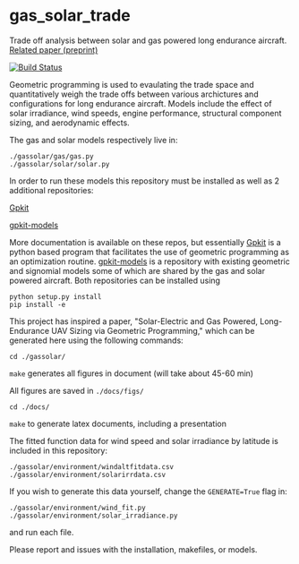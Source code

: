 # gas_solar_trade
Trade off analysis between solar and gas powered long endurance aircraft. [Related paper (preprint)](http://hoburg.mit.edu/publications/gassolar.pdf)

[![Build Status](https://acdl.mit.edu/csi/job/gpkit_ResearchModel_gassolar_Push/badge/icon)](https://acdl.mit.edu/csi/job/gpkit_ResearchModel_gassolar_Push/)

Geometric programming is used to evaulating the trade space and quantitatively weigh the trade offs between various archictures and configurations for long endurance aircraft.  Models include the effect of solar irradiance, wind speeds, engine performance, structural component sizing, and aerodynamic effects. 

The gas and solar models respectively live in:

```
./gassolar/gas/gas.py
./gassolar/solar/solar.py
```

In order to run these models this repository must be installed as well as 2 additional repositories:

[Gpkit](https://github.com/hoburg/gpkit)

[gpkit-models](https://github.com/hoburg/gpkit-models)

More documentation is available on these repos, but essentially [Gpkit](https://github.com/hoburg/gpkit) is a python based program that facilitates the use of geometric programming as an optimization routine.  [gpkit-models](https://github.com/hoburg/gpkit-models) is a repository with existing geometric and signomial models some of which are shared by the gas and solar powered aircraft. Both repositories can be installed using

```
python setup.py install
pip install -e
```

This project has inspired a paper, "Solar-Electric and Gas Powered, Long-Endurance UAV Sizing via Geometric Programming," which can be generated here using the following commands:

`cd ./gassolar/` 

`make` generates all figures in document (will take about 45-60 min)

All figures are saved in `./docs/figs/`

`cd ./docs/`

`make` to generate latex documents, including a presentation

The fitted function data for wind speed and solar irradiance by latitude is included in this repository:

```
./gassolar/environment/windaltfitdata.csv
./gassolar/environment/solarirrdata.csv
```

If you wish to generate this data yourself, change the `GENERATE=True` flag in:

```
./gassolar/environment/wind_fit.py
./gassolar/environment/solar_irradiance.py
```
 and run each file. 

 Please report and issues with the installation, makefiles, or models.
